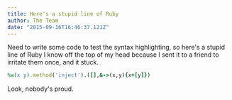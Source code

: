 ```yaml
---
title: Here's a stupid line of Ruby
author: The Team
date: "2015-09-16T16:46:37.121Z"
---
```


Need to write some code to test the syntax highlighting, so here's a stupid line of Ruby I know off the top of my head because I sent it to a friend to irritate them once, and it stuck.

```ruby
%w(x y).method('inject').([],&->(x,y){x+[y]})
```

Look, nobody's proud.
